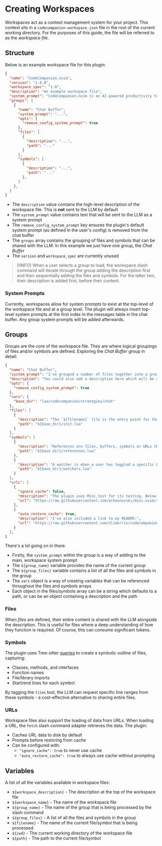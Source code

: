 # Creating Workspaces

Workspaces act as a context management system for your project. This context sits in a `codecompanion-workspace.json` file in the root of the current working directory. For the purposes of this guide, the file will be referred to as the _workspace file_.

## Structure

Below is an example workspace file for this plugin:

```json
{
  "name": "CodeCompanion.nvim",
  "version": "1.0.0",
  "workspace_spec": "1.0",
  "description": "An example workspace file",
  "system_prompt": "CodeCompanion.nvim is an AI-powered productivity tool integrated into Neovim, designed to enhance the development workflow by seamlessly interacting with various large language models (LLMs). It offers features like inline code transformations, code creation, refactoring, and supports multiple LLMs such as OpenAI, Anthropic, and Google Gemini, among others. With tools for variable management, agents, and custom workflows, CodeCompanion.nvim streamlines coding tasks and facilitates intelligent code assistance directly within the Neovim editor",
  "groups": [
    {
      "name": "Chat Buffer",
      "system_prompt": "...",
      "opts": {
        "remove_config_system_prompt": true
      },
      "files": [
        {
          "description": "...",
          "path": "..."
        }
      ],
      "symbols": [
        {
          "description": "...",
          "path": "..."
        },
      ]
    },
  ]
}
```

- The `description` value contains the high-level description of the workspace file. This is **not** sent to the LLM by default
- The `system_prompt` value contains text that will be sent to the LLM as a system prompt
- The `remove_config_system_prompt` key ensures the plugin's default system prompt (as defined in the user's config) is
removed from the chat buffer
- The `groups` array contains the grouping of files and symbols that can be shared with the LLM. In this example we just have one group, the _Chat Buffer_
- The `version` and `workspace_spec` are currently unused

> [!INFO]
> When a user selects a group to load, the workspace slash command will iterate through the group adding the description first and then sequentially adding the files and symbols. For the latter two, their description is added first, before their content.

### System Prompts

Currently, workspaces allow for system prompts to exist at the top-level of the workspace file and at a group level. The plugin will always insert top-level system prompts at the first index in the messages table in the chat buffer. Any group system prompts will be added afterwards.

## Groups

Groups are the core of the workspace file. They are where logical groupings of files and/or symbols are defined. Exploring the _Chat Buffer_ group in detail:

```json
{
  "name": "Chat Buffer",
  "system_prompt": "I've grouped a number of files together into a group I'm calling \"${group_name}\". The chat buffer is a Neovim buffer which allows a user to interact with an LLM. The buffer is formatted as Markdown with a user's content residing under a H2 header. The user types their message, saves the buffer and the plugin then uses Tree-sitter to parse the buffer, extracting the contents and sending to an adapter which connects to the user's chosen LLM. The response back from the LLM is streamed into the buffer under another H2 header. The user is then free to respond back to the LLM.\n\nBelow are the relevant files which we will be discussing:\n\n${group_files}",
  "description": "You could also add a description here which will be added as a user prompt",
  "opts": {
    "remove_config_system_prompt": true
  },
  "vars": {
    "base_dir": "lua/codecompanion/strategies/chat"
  },
  "files": [
    {
      "description": "The `${filename}` file is the entry point for the chat strategy. All methods directly relating to the chat buffer reside here.",
      "path": "${base_dir}/init.lua"
    }
  ],
  "symbols": [
    {
      "description": "References are files, buffers, symbols or URLs that are shared with an LLM to provide additional context. The `${filename}` is where this logic sits and I've shared its symbolic outline below.",
      "path": "${base_dir}/references.lua"
    },
    {
      "description": "A watcher is when a user has toggled a specific buffer to be watched. When a message is sent to the LLM by the user, any changes made to the watched buffer are also sent, giving the LLM up to date context. The `${filename}` is where this logic sits and I've shared its symbolic outline below.",
      "path": "${base_dir}/watchers.lua"
    }
  ],
  "urls": [
    {
      "ignore_cache": false,
      "description": "The plugin uses Mini.test for its testing. Below is the Mini.Test documentation:",
      "url": "https://raw.githubusercontent.com/echasnovski/mini.nvim/refs/heads/main/TESTING.md"
    },
    {
      "auto_restore_cache": true,
      "description": "I've also included a link to my README:",
      "url": "https://raw.githubusercontent.com/olimorris/codecompanion.nvim/refs/heads/main/doc/codecompanion.txt"
    }
  ],
}
```

There's a lot going on in there:

- Firstly, the `system_prompt` within the group is a way of adding to the main, workspace system prompt
- The `${group_name}` variable provides the name of the current group
- The `${group_files}` variable contains a list of all the files and symbols in the group
- The `vars` object is a way of creating variables that can be referenced throughout the files and symbols arrays
- Each object in the files/symbols array can be a string which defaults to a path, or can be an object containing a
description and the path

### Files

When _files_ are defined, their entire content is shared with the LLM alongside the description. This is useful for files where a deep understanding of how they function is required. Of course, this can consume significant tokens.

### Symbols

The plugin uses Tree-sitter [queries](https://github.com/olimorris/codecompanion.nvim/tree/main/queries) to create a symbolic outline of files, capturing:

- Classes, methods, and interfaces
- Function names
- File/library imports
- Start/end lines for each symbol

By tagging the `files` tool, the LLM can request specific line ranges from these symbols - a cost-effective alternative to sharing entire files.

### URLs

Workspace files also support the loading of data from URLs. When loading a URL, the `fetch` slash command adapter retrieves the data. The plugin:

- Caches URL data to disk by default
- Prompts before restoring from cache
- Can be configured with:
  - `"ignore_cache": true` to never use cache
  - `"auto_restore_cache": true` to always use cache without prompting

## Variables

A list of all the variables available in workspace files:

- `${workspace_description}` - The description at the top of the workspace file
- `${workspace_name}` - The name of the workspace file
- `${group_name}` - The name of the group that is being processed by the slash command
- `${group_files}` - A list of all the files and symbols in the group
- `${filename}` - The name of the current file/symbol that is being processed
- `${cwd}` - The current working directory of the workspace file
- `${path}` - The path to the current file/symbol

